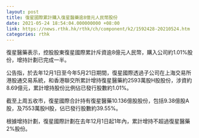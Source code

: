 ```yaml
---
layout: post
title: 復星國際累計購入復星醫藥逾8億元人民幣股份
date: 2021-05-24 18:54:04.000000000 +08:00
link: https://news.rthk.hk/rthk/ch/component/k2/1592428-20210524.htm
categories: rthk
---
```


復星醫藥表示，控股股東復星國際累計斥資逾8億元人民幣，購入公司約1.01%股份，增持計劃已完成一半。

公告指，於去年12月1日至今年5月21日期間，復星國際透過子公司在上海交易所港股通交易系統，和香港聯交所累計增持復星醫藥約2593萬股H股股份，涉資約8.69億元，累計增持股份比例佔已發行股數約1.01%。

截至上周五收市，復星國際合計持有復星醫藥10.136億股股份，包括9.38億股A股，及7553萬股H股，佔已發行股數約39.55%。

根據增持計劃，復星國際計劃在去年12月1日起1年內，累計增持不超過復星醫藥2%股份。
